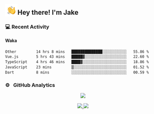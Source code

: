 <img alt="Night Coding" src="./assets/Hand%20Wave.gif" width='40' align="left"/><h2>Hey there! I'm Jake</h2>

### 💻 Recent Activity

<!--RECENT_ACTIVITY:start-->
<!--RECENT_ACTIVITY:end-->

#### Waka

<!--START_SECTION:waka-->

```txt
Other         14 hrs 8 mins   ██████████████░░░░░░░░░░░   55.86 %
Vue.js        5 hrs 43 mins   █████▓░░░░░░░░░░░░░░░░░░░   22.60 %
TypeScript    4 hrs 46 mins   ████▓░░░░░░░░░░░░░░░░░░░░   18.86 %
JavaScript    23 mins         ▒░░░░░░░░░░░░░░░░░░░░░░░░   01.52 %
Dart          8 mins          ░░░░░░░░░░░░░░░░░░░░░░░░░   00.59 %
```

<!--END_SECTION:waka-->

### ⚙️ &nbsp; GitHub Analytics

<p align="center">
  <img src="http://github-profile-summary-cards.vercel.app/api/cards/profile-details?username=JakeLaoyu&theme=2077" />
</p>


<p align="center">
<a href="https://github.com/JakeLaoyu">
  <img height="180em" src="https://github-readme-stats-eight-theta.vercel.app/api?username=jakelaoyu&show_icons=true&theme=algolia&include_all_commits=true&count_private=true"/>
  <img height="180em" src="https://github-readme-stats-eight-theta.vercel.app/api/top-langs/?username=jakelaoyu&layout=compact&langs_count=8&theme=algolia&hide=html&count_private=true"/>
</a>
</p>

<!-- ### 🤝🏻 &nbsp; Connect with Me

<p align="center">
<a href="https://i.jakeyu.top"><img src="https://img.shields.io/badge/-i.jakeyu.top-3423A6?style=flat&logo=Google-Chrome&logoColor=white"/></a>
<a href="mailto:jake.laoyu@gmail.com"><img src="https://img.shields.io/badge/-jake.laoyu@gmail.com-D14836?style=flat&logo=Gmail&logoColor=white"/></a>
</p> -->

